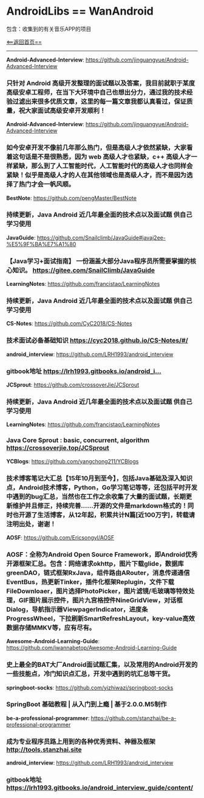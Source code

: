 # AndroidLibs == WanAndroid

包含：收集到的有关音乐APP的项目

[<==返回首页==](https://github.com/youlongxifeng/MyAndroidLibs)

---

**Android-Advanced-Interview**:
https://github.com/jinguangyue/Android-Advanced-Interview

### 只针对 Android 高级开发整理的面试题以及答案，我目前就职于某度高级安卓工程师，在当下大环境中自己也想出分力，通过我的技术经验过滤出来很多优质文章，这里的每一篇文章我都认真看过，保证质量，祝大家面试高级安卓开发顺利！

 
 
**Android-Advanced-Interview**:
https://github.com/jinguangyue/Android-Advanced-Interview

###  如今安卓开发不像前几年那么热门，但是高级人才依然紧缺，大家看着这句话是不是很熟悉，因为 web 高级人才也紧缺，c++ 高级人才一样紧缺，那么到了人工智能时代，人工智能时代的高级人才也同样会紧缺！似乎是高级人才的人在其他领域也是高级人才，而不是因为选择了热门才会一帆风顺。




**BestNote**:
https://github.com/pengMaster/BestNote

###  持续更新，Java Android 近几年最全面的技术点以及面试题 供自己学习使用


**JavaGuide**:
https://github.com/Snailclimb/JavaGuide#javaj2ee-%E5%9F%BA%E7%A1%80

###  【Java学习+面试指南】 一份涵盖大部分Java程序员所需要掌握的核心知识。 https://gitee.com/SnailClimb/JavaGuide



**LearningNotes**:
https://github.com/francistao/LearningNotes

###  持续更新，Java Android 近几年最全面的技术点以及面试题 供自己学习使用
 
 
 **CS-Notes**:
https://github.com/CyC2018/CS-Notes

###   技术面试必备基础知识 https://cyc2018.github.io/CS-Notes/#/
 
 
 
 **android_interview**:
https://github.com/LRH1993/android_interview

###  gitbook地址 https://lrh1993.gitbooks.io/android_i…
 
 
**JCSprout**:
https://github.com/crossoverJie/JCSprout

###  持续更新，Java Android 近几年最全面的技术点以及面试题 供自己学习使用


**LearningNotes**:
https://github.com/francistao/LearningNotes

###  Java Core Sprout : basic, concurrent, algorithm https://crossoverjie.top/JCSprout



**YCBlogs**:
https://github.com/yangchong211/YCBlogs

###  技术博客笔记大汇总【15年10月到至今】，包括Java基础及深入知识点，Android技术博客，Python，Go学习笔记等等，还包括平时开发中遇到的bug汇总，当然也在工作之余收集了大量的面试题，长期更新维护并且修正，持续完善……开源的文件是markdown格式的！同时也开源了生活博客，从12年起，积累共计N篇[近100万字]，转载请注明出处，谢谢！





**AOSF**:
https://github.com/Ericsongyl/AOSF

###  AOSF：全称为Android Open Source Framework，即Android优秀开源框架汇总。包含：网络请求okhttp，图片下载glide，数据库greenDAO，链式框架RxJava，组件路由ARouter，消息传递通信EventBus，热更新Tinker，插件化框架Replugin，文件下载FileDownloaer，图片选择PhotoPicker，图片滤镜/毛玻璃等特效处理，GIF图片展示控件，图片九宫格控件NineGridView，对话框Dialog，导航指示器ViewpagerIndicator，进度条ProgressWheel，下拉刷新SmartRefreshLayout，key-value高效数据存储MMKV等，应有尽有。




**Awesome-Android-Learning-Guide**:
https://github.com/iwannabetop/Awesome-Android-Learning-Guide

###   史上最全的BAT大厂Android面试题汇集，以及常用的Android开发的一些技能点，冷门知识点汇总，开发中遇到的坑汇总等干货。





**springboot-socks**:
https://github.com/yizhiwazi/springboot-socks

###  SpringBoot 基础教程 | 从入门到上瘾 | 基于2.0.0.M5制作



**be-a-professional-programmer**:
https://github.com/stanzhai/be-a-professional-programmer

###  成为专业程序员路上用到的各种优秀资料、神器及框架 http://tools.stanzhai.site



**android_interview**:
https://github.com/LRH1993/android_interview

###  gitbook地址 https://lrh1993.gitbooks.io/android_interview_guide/content/


 